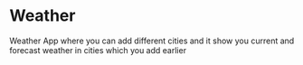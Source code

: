 # Weather
Weather App where you can add different cities and it show you current and forecast weather in cities which you add earlier
